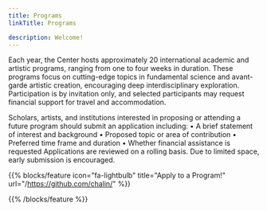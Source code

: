 ```yaml
---
title: Programs
linkTitle: Programs

description: Welcome!
---
```



Each year, the Center hosts approximately 20 international academic and artistic programs, ranging from one to four weeks in duration. These programs focus on cutting-edge topics in fundamental science and avant-garde artistic creation, encouraging deep interdisciplinary exploration. Participation is by invitation only, and selected participants may request financial support for travel and accommodation.

Scholars, artists, and institutions interested in proposing or attending a future program should submit an application including:
•	A brief statement of interest and background
•	Proposed topic or area of contribution
•	Preferred time frame and duration
•	Whether financial assistance is requested
Applications are reviewed on a rolling basis. Due to limited space, early submission is encouraged.

{{% blocks/feature icon="fa-lightbulb" title="Apply to a Program!" url="/https://github.com/chalin/" %}}

{{% /blocks/feature %}}

